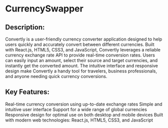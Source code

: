 # CurrencySwapper

## **Description:**

Convertly is a user-friendly currency converter application designed to help users quickly and accurately convert between different currencies. Built with React.js, HTML5, CSS3, and JavaScript, Convertly leverages a reliable currency exchange rate API to provide real-time conversion rates. Users can easily input an amount, select their source and target currencies, and instantly get the converted amount. The intuitive interface and responsive design make Convertly a handy tool for travelers, business professionals, and anyone needing quick currency conversions.

## **Key Features:**

Real-time currency conversion using up-to-date exchange rates
Simple and intuitive user interface
Support for a wide range of global currencies
Responsive design for optimal use on both desktop and mobile devices
Built with modern web technologies: React.js, HTML5, CSS3, and JavaScript
